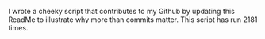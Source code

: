 I wrote a cheeky script that contributes to my Github by updating this ReadMe to illustrate why more than commits matter. This script has run 2181 times.